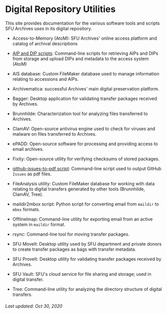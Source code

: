 # Digital Repository Utilities

This site provides documentation for the various software tools and scripts SFU Archives uses in its digital repository.

- Access-to-Memory (AtoM): SFU Archives' online access platform and catalog of archival descriptions

- [AIP and DIP scripts](utilities/aip-and-dip-scripts.md): Command-line scripts for retrieving AIPs and DIPs from storage and upload DIPs and metadata to the access system (AtoM)

- AIS database: Custom FileMaker database used to manage information relating to accessions and AIPs.

- Archivematica: successful Archives' main digital preservation platform.

- Bagger: Desktop application for validating transfer packages received by Archives.

- Brunnhilde: Characterization tool for analyzing files transferred to Archives.

- ClamAV: Open-source antivirus engine used to check for viruses and malware on files transferred to Archives.

- ePADD: Open-source software for processing and providing access to email archives.

- Fixity: Open-source utility for verifying checksums of stored packages.

- [github-issues-to-pdf script](utilities/github-issues-to-pdf.md): Command-line script used to output GitHub `Issues` as pdf files.

- FileAnalysis utility: Custom FileMaker database for working with data relating to digital transfers generated by other tools (Brunnhilde, ClamAV, Tree).

- maildir2mbox script: Python script for converting email from `maildir` to `mbox` formats.

- OfflineImap: Command-line utility for exporting email from an active system in `maildir` format.

- rsync: Command-line tool for moving transfer packages.

- SFU MoveIt: Desktop utility used by SFU department and private donors to create transfer packages as bags with transfer metadata.

- SFU ProveIt: Desktop utility for validating transfer packages received by Archives.

- SFU Vault: SFU's cloud service for file sharing and storage; used in digital transfer.

- Tree: Command-line utility for analyzing the directory structure of digital transfers.

###### Last updated: Oct 30, 2020
